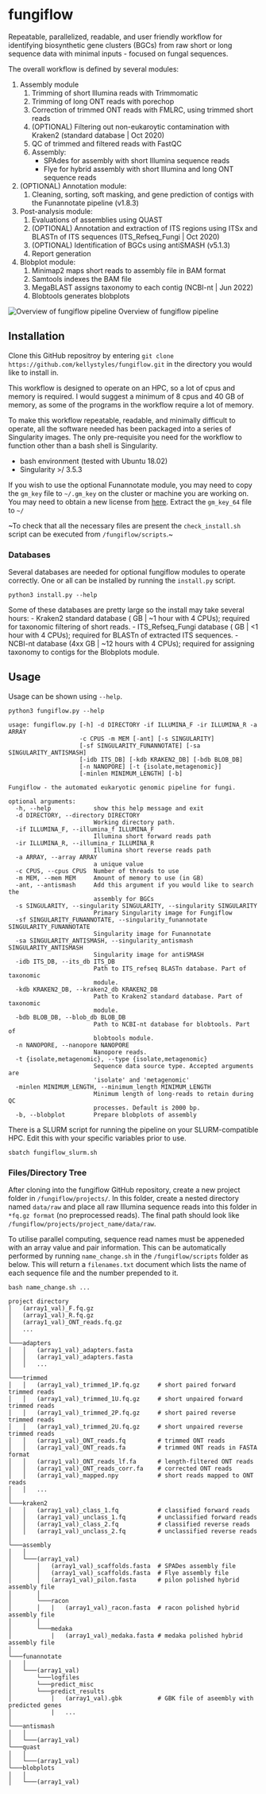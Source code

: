 # fungiflow

Repeatable, parallelized, readable, and user friendly workflow for identifying biosynthetic gene clusters (BGCs) from raw short or long sequence data with minimal inputs - focused on fungal sequences.

The overall workflow is defined by several modules:
1. Assembly module
    1. Trimming of short Illumina reads with Trimmomatic
    2. Trimming of long ONT reads with porechop
    3. Correction of trimmed ONT reads with FMLRC, using trimmed short reads
    4. (OPTIONAL) Filtering out non-eukaroytic contamination with Kraken2 (standard database | Oct 2020)
    5. QC of trimmed and filtered reads with FastQC
    6. Assembly:
        - SPAdes for assembly with short Illumina sequence reads
        - Flye for hybrid assembly with short Illumina and long ONT sequence reads
2. (OPTIONAL) Annotation module:
    1. Cleaning, sorting, soft masking, and gene prediction of contigs with the Funannotate pipeline (v1.8.3)
3. Post-analysis module:
    1. Evaluations of assemblies using QUAST
    2. (OPTIONAL) Annotation and extraction of ITS regions using ITSx and BLASTn of ITS sequences (ITS_Refseq_Fungi | Oct 2020)
    3. (OPTIONAL) Identification of BGCs using antiSMASH (v5.1.3)
    4. Report generation
4. Blobplot module:
    1. Minimap2 maps short reads to assembly file in BAM format
    2. Samtools indexes the BAM file 
    3. MegaBLAST assigns taxonomy to each contig (NCBI-nt | Jun 2022)
    4. Blobtools generates blobplots

![Overview of fungiflow pipeline](https://github.com/kellystyles/fungiflow/blob/main/Pipeline_progress_Jan_2021.png)
Overview of fungiflow pipeline

## Installation
Clone this GitHub repositroy by entering ```git clone https://github.com/kellystyles/fungiflow.git``` in the directory you would like to install in.

This workflow is designed to operate on an HPC, so a lot of cpus and memory is required. I would suggest a minimum of 8 cpus and 40 GB of memory, as some of the programs in the workflow require a lot of memory.

To make this workflow repeatable, readable, and minimally difficult to operate, all the software needed has been packaged into a series of Singularity images. The only pre-requisite you need for the workflow to function other than a bash shell is Singularity.

- bash environment (tested with Ubuntu 18.02)
- Singularity >/ 3.5.3

If you wish to use the optional Funannotate module, you may need to copy the `gm_key` file to `~/.gm_key` on the cluster or machine you are working on. You may need to obtain a new license from [here](http://topaz.gatech.edu/GeneMark/license_download.cgi). Extract the `gm_key_64` file to `~/`

~To check that all the necessary files are present the `check_install.sh` script can be executed from `/fungiflow/scripts`.~

### Databases

Several databases are needed for optional fungiflow modules to operate correctly. One or all can be installed by running the `install.py` script.
```
python3 install.py --help
```
Some of these databases are pretty large so the install may take several hours:
    - Kraken2 standard database ( GB | ~1 hour with 4 CPUs); required for taxonomic filtering of short reads.
    - ITS_Refseq_Fungi database ( GB | <1 hour with 4 CPUs); required for BLASTn of extracted ITS sequences.
    - NCBI-nt database (4xx GB | ~12 hours with 4 CPUs); required for assigning taxonomy to contigs for the Blobplots module.

## Usage

Usage can be shown using `--help`.
```
python3 fungiflow.py --help

usage: fungiflow.py [-h] -d DIRECTORY -if ILLUMINA_F -ir ILLUMINA_R -a ARRAY
                    -c CPUS -m MEM [-ant] [-s SINGULARITY]
                    [-sf SINGULARITY_FUNANNOTATE] [-sa SINGULARITY_ANTISMASH]
                    [-idb ITS_DB] [-kdb KRAKEN2_DB] [-bdb BLOB_DB]
                    [-n NANOPORE] [-t {isolate,metagenomic}]
                    [-minlen MINIMUM_LENGTH] [-b]

Fungiflow - the automated eukaryotic genomic pipeline for fungi.

optional arguments:
  -h, --help            show this help message and exit
  -d DIRECTORY, --directory DIRECTORY
                        Working directory path.
  -if ILLUMINA_F, --illumina_f ILLUMINA_F
                        Illumina short forward reads path
  -ir ILLUMINA_R, --illumina_r ILLUMINA_R
                        Illumina short reverse reads path
  -a ARRAY, --array ARRAY
                        a unique value
  -c CPUS, --cpus CPUS  Number of threads to use
  -m MEM, --mem MEM     Amount of memory to use (in GB)
  -ant, --antismash     Add this argument if you would like to search the
                        assembly for BGCs
  -s SINGULARITY, --singularity SINGULARITY, --singularity SINGULARITY
                        Primary Singularity image for Fungiflow
  -sf SINGULARITY_FUNANNOTATE, --singularity_funannotate SINGULARITY_FUNANNOTATE
                        Singularity image for Funannotate
  -sa SINGULARITY_ANTISMASH, --singularity_antismash SINGULARITY_ANTISMASH
                        Singularity image for antiSMASH
  -idb ITS_DB, --its_db ITS_DB
                        Path to ITS_refseq BLASTn database. Part of taxonomic
                        module.
  -kdb KRAKEN2_DB, --kraken2_db KRAKEN2_DB
                        Path to Kraken2 standard database. Part of taxonomic
                        module.
  -bdb BLOB_DB, --blob_db BLOB_DB
                        Path to NCBI-nt database for blobtools. Part of
                        blobtools module.
  -n NANOPORE, --nanopore NANOPORE
                        Nanopore reads.
  -t {isolate,metagenomic}, --type {isolate,metagenomic}
                        Sequence data source type. Accepted arguments are
                        'isolate' and 'metagenomic'
  -minlen MINIMUM_LENGTH, --minimum_length MINIMUM_LENGTH
                        Minimum length of long-reads to retain during QC
                        processes. Default is 2000 bp.
  -b, --blobplot        Prepare blobplots of assembly
```

There is a SLURM script for running the pipeline on your SLURM-compatible HPC. Edit this with your specific variables prior to use.
``` 
sbatch fungiflow_slurm.sh
```

### Files/Directory Tree
After cloning into the fungiflow GitHub repository, create a new project folder in `/fungiflow/projects/`. In this folder, create a nested directory named `data/raw` and place all raw Illumina sequence reads into this folder in `*fq.gz format` (no preprocessed reads). The final path should look like `/fungiflow/projects/project_name/data/raw`.

To utilise parallel computing, sequence read names must be appeneded with an array value and pair information. This can be automatically performed by running `name_change.sh` in the `/fungiflow/scripts` folder as below. This will return a `filenames.txt` document which lists the name of each sequence file and the number prepended to it.
```
bash name_change.sh ...
```

```
project directory
│   (array1_val)_F.fq.gz
│   (array1_val)_R.fq.gz
│   (array1_val)_ONT_reads.fq.gz  
│   ...
│
└───adapters
│   │   (array1_val)_adapters.fasta
│   │   (array1_val)_adapters.fasta
│   │   ...
│
└───trimmed
│   │   (array1_val)_trimmed_1P.fq.gz     # short paired forward trimmed reads
│   │   (array1_val)_trimmed_1U.fq.gz     # short unpaired forward trimmed reads
│   │   (array1_val)_trimmed_2P.fq.gz     # short paired reverse trimmed reads
│   │   (array1_val)_trimmed_2U.fq.gz     # short unpaired reverse trimmed reads
│   │   (array1_val)_ONT_reads.fq         # trimmed ONT reads
│   │   (array1_val)_ONT_reads.fa         # trimmed ONT reads in FASTA format
│   │   (array1_val)_ONT_reads_lf.fa      # length-filtered ONT reads
│   │   (array1_val)_ONT_reads_corr.fa    # corrected ONT reads
│   │   (array1_val)_mapped.npy           # short reads mapped to ONT reads
│   │   ...
│
└───kraken2
│   │   (array1_val)_class_1.fq           # classified forward reads
│   │   (array1_val)_unclass_1.fq         # unclassified forward reads
│   │   (array1_val)_class_2.fq           # classified reverse reads
│   │   (array1_val)_unclass_2.fq         # unclassified reverse reads
│
└───assembly
│   │
│   └───(array1_val)
│       │   (array1_val)_scaffolds.fasta  # SPADes assembly file
│       │   (array1_val)_scaffolds.fasta  # Flye assembly file
│       │   (array1_val)_pilon.fasta      # pilon polished hybrid assembly file
│       │   
│       └───racon
│       │   |   (array1_val)_racon.fasta  # racon polished hybrid assembly file
│       │   
│       └───medaka
│           |   (array1_val)_medaka.fasta # medaka polished hybrid assembly file
│   
└───funannotate
│   │
│   └───(array1_val)
│       └───logfiles
│       └───predict_misc
│       └───predict_results
│           |   (array1_val).gbk          # GBK file of aseembly with predicted genes
│           |   ...
│
└───antismash
│   │
│   └───(array1_val)
└───quast
│   │
│   └───(array1_val)
└───blobplots
│   │
│   └───(array1_val)
```   